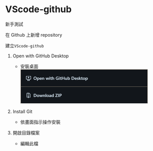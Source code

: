 # VScode-github
新手測試

在 Github 上新增 repository

建立`VScode-github`

1. Open with GitHub Desktop
   - 安裝桌面
   ![Alt text][def]

2. Install Git
   - 依畫面指示操作安裝

3. 開啟目錄檔案
   - 編輯此檔

[def]: image.png